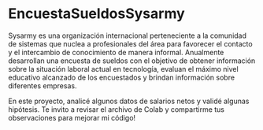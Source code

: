# EncuestaSueldosSysarmy

Sysarmy es una organización internacional perteneciente a la comunidad de sistemas que nuclea a profesionales del área para favorecer el contacto y el intercambio de conocimiento de manera informal. Anualmente desarrollan una encuesta de sueldos con el objetivo de obtener información sobre la situación laboral actual en tecnología, evaluan el máximo nivel educativo alcanzado de los encuestados y brindan información sobre diferentes empresas.

En este proyecto, analicé algunos datos de salarios netos y validé algunas hipótesis. 
Te invito a revisar el archivo de Colab y compartirme tus observaciones para mejorar mi código!
